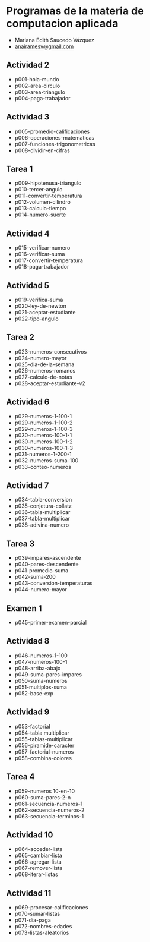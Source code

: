 
# Programas de la materia de computacion aplicada
- Mariana Edith Saucedo Vázquez
- anairamesv@gmail.com

## Actividad 2
- p001-hola-mundo
- p002-area-circulo
- p003-area-triangulo
- p004-paga-trabajador

## Actividad 3
- p005-promedio-calificaciones
- p006-operaciones-matematicas
- p007-funciones-trigonometricas
- p008-dividir-en-cifras

## Tarea 1
- p009-hipotenusa-triangulo
- p010-tercer-angulo
- p011-convertir-temperatura
- p012-volumen-cilindro
- p013-calculo-tiempo
- p014-numero-suerte

## Actividad 4
- p015-verificar-numero
- p016-verificar-suma
- p017-convertir-temperatura
- p018-paga-trabajador

## Actividad 5
- p019-verifica-suma
- p020-ley-de-newton
- p021-aceptar-estudiante
- p022-tipo-angulo

## Tarea 2
- p023-numeros-consecutivos
- p024-numero-mayor
- p025-dia-de-la-semana
- p026-numeros-romanos
- p027-calculo-de-notas
- p028-aceptar-estudiante-v2

## Actividad 6
- p029-numeros-1-100-1
- p029-numeros-1-100-2
- p029-numeros-1-100-3
- p030-numeros-100-1-1
- p030-numeros-100-1-2
- p030-numeros-100-1-3
- p031-numeros-1-200-1
- p032-numeros-suma-100
- p033-conteo-numeros

## Actividad 7
- p034-tabla-conversion
- p035-conjetura-collatz
- p036-tabla-multiplicar
- p037-tabla-multiplicar
- p038-adivina-numero

## Tarea 3
- p039-impares-ascendente
- p040-pares-descendente
- p041-promedio-suma
- p042-suma-200
- p043-conversion-temperaturas
- p044-numero-mayor

## Examen 1
- p045-primer-examen-parcial

## Actividad 8
- p046-numeros-1-100
- p047-numeros-100-1
- p048-arriba-abajo
- p049-suma-pares-impares
- p050-suma-numeros
- p051-multiplos-suma
- p052-base-exp

## Actividad 9
- p053-factorial
- p054-tabla multiplicar
- p055-tablas-multiplicar
- p056-piramide-caracter
- p057-factorial-numeros
- p058-combina-colores

## Tarea 4
- p059-numeros 10-en-10
- p060-suma-pares-2-n
- p061-secuencia-numeros-1
- p062-secuencia-numeros-2
- p063-secuencia-terminos-1

## Actividad 10
- p064-acceder-lista
- p065-cambiar-lista
- p066-agregar-lista
- p067-remover-lista
- p068-iterar-listas

## Actividad 11
- p069-procesar-calificaciones
- p070-sumar-listas
- p071-dia-paga
- p072-nombres-edades
- p073-listas-aleatorios
